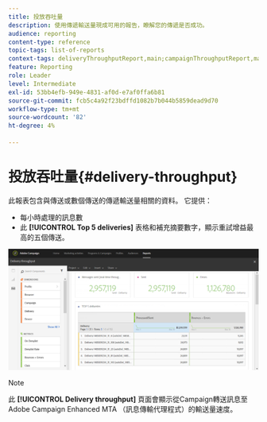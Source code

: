 ```yaml
---
title: 投放吞吐量
description: 使用傳遞輸送量現成可用的報告，瞭解您的傳遞是否成功。
audience: reporting
content-type: reference
topic-tags: list-of-reports
context-tags: deliveryThroughputReport,main;campaignThroughputReport,main;programThroughputReport,main
feature: Reporting
role: Leader
level: Intermediate
exl-id: 53bb4efb-949e-4831-af0d-e7af0ffa6b81
source-git-commit: fcb5c4a92f23bdffd1082b7b044b5859dead9d70
workflow-type: tm+mt
source-wordcount: '82'
ht-degree: 4%

---
```


# 投放吞吐量{#delivery-throughput}

此報表包含與傳送或數個傳送的傳遞輸送量相關的資料。 它提供：

* 每小時處理的訊息數
* 此 **[!UICONTROL Top 5 deliveries]** 表格和補充摘要數字，顯示重試增益最高的五個傳送。

![](assets/delivery_reports_1.png)

>[!NOTE]
>
>此 **[!UICONTROL Delivery throughput]** 頁面會顯示從Campaign轉送訊息至Adobe Campaign Enhanced MTA （訊息傳輸代理程式）的輸送量速度。
